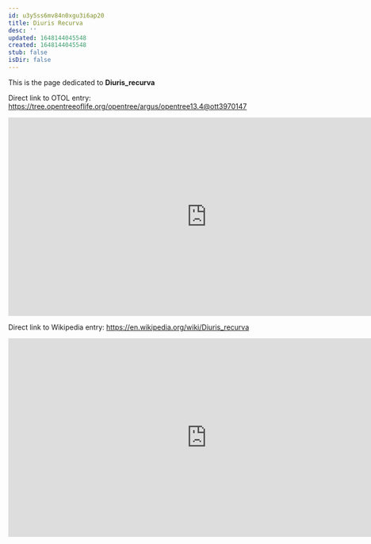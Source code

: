 ```yaml
---
id: u3y5ss6mv84n0xgu3i6ap20
title: Diuris Recurva
desc: ''
updated: 1648144045548
created: 1648144045548
stub: false
isDir: false
---
```

This is the page dedicated to **Diuris_recurva**


Direct link to OTOL entry: https://tree.opentreeoflife.org/opentree/argus/opentree13.4@ott3970147



<html>
    <body>
    <iframe src="https://tree.opentreeoflife.org/opentree/argus/opentree13.4@ott3970147"
    width="800" height="400" frameborder="0" allowfullscreen> </iframe>
    </body>
</html>
    


Direct link to Wikipedia entry: https://en.wikipedia.org/wiki/Diuris_recurva



<html>
    <body>
    <iframe src="https://en.wikipedia.org/wiki/Diuris_recurva"
    width="800" height="400" frameborder="0" allowfullscreen> </iframe>
    </body>
</html>
    
